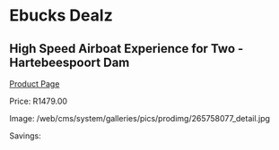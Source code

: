 
# Ebucks Dealz
## High Speed Airboat Experience for Two - Hartebeespoort Dam
[Product Page](https://www.ebucks.com/web/shop/productSelected.do?prodId=265758077&catId=322194367)

Price: R1479.00

Image: /web/cms/system/galleries/pics/prodimg/265758077_detail.jpg

Savings: 


	